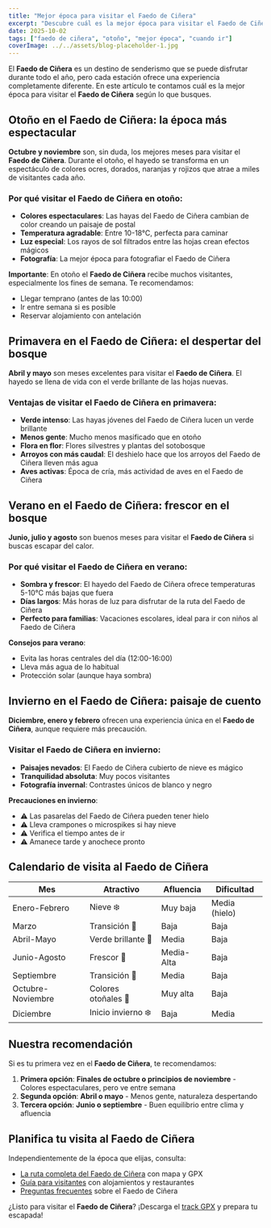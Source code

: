 ```yaml
---
title: "Mejor época para visitar el Faedo de Ciñera"
excerpt: "Descubre cuál es la mejor época para visitar el Faedo de Ciñera según tus preferencias: otoño para colores espectaculares, primavera para verdor, verano para frescor o invierno para paisajes nevados."
date: 2025-10-02
tags: ["faedo de ciñera", "otoño", "mejor época", "cuando ir"]
coverImage: ../../assets/blog-placeholder-1.jpg
---
```


El **Faedo de Ciñera** es un destino de senderismo que se puede disfrutar durante todo el año, pero cada estación ofrece una experiencia completamente diferente. En este artículo te contamos cuál es la mejor época para visitar el **Faedo de Ciñera** según lo que busques.

## Otoño en el Faedo de Ciñera: la época más espectacular

**Octubre y noviembre** son, sin duda, los mejores meses para visitar el **Faedo de Ciñera**. Durante el otoño, el hayedo se transforma en un espectáculo de colores ocres, dorados, naranjas y rojizos que atrae a miles de visitantes cada año.

### Por qué visitar el Faedo de Ciñera en otoño:

- **Colores espectaculares**: Las hayas del Faedo de Ciñera cambian de color creando un paisaje de postal
- **Temperatura agradable**: Entre 10-18°C, perfecta para caminar
- **Luz especial**: Los rayos de sol filtrados entre las hojas crean efectos mágicos
- **Fotografía**: La mejor época para fotografiar el Faedo de Ciñera

**Importante**: En otoño el **Faedo de Ciñera** recibe muchos visitantes, especialmente los fines de semana. Te recomendamos:
- Llegar temprano (antes de las 10:00)
- Ir entre semana si es posible
- Reservar alojamiento con antelación

## Primavera en el Faedo de Ciñera: el despertar del bosque

**Abril y mayo** son meses excelentes para visitar el **Faedo de Ciñera**. El hayedo se llena de vida con el verde brillante de las hojas nuevas.

### Ventajas de visitar el Faedo de Ciñera en primavera:

- **Verde intenso**: Las hayas jóvenes del Faedo de Ciñera lucen un verde brillante
- **Menos gente**: Mucho menos masificado que en otoño
- **Flora en flor**: Flores silvestres y plantas del sotobosque
- **Arroyos con más caudal**: El deshielo hace que los arroyos del Faedo de Ciñera lleven más agua
- **Aves activas**: Época de cría, más actividad de aves en el Faedo de Ciñera

## Verano en el Faedo de Ciñera: frescor en el bosque

**Junio, julio y agosto** son buenos meses para visitar el **Faedo de Ciñera** si buscas escapar del calor.

### Por qué visitar el Faedo de Ciñera en verano:

- **Sombra y frescor**: El hayedo del Faedo de Ciñera ofrece temperaturas 5-10°C más bajas que fuera
- **Días largos**: Más horas de luz para disfrutar de la ruta del Faedo de Ciñera
- **Perfecto para familias**: Vacaciones escolares, ideal para ir con niños al Faedo de Ciñera

**Consejos para verano**:
- Evita las horas centrales del día (12:00-16:00)
- Lleva más agua de lo habitual
- Protección solar (aunque haya sombra)

## Invierno en el Faedo de Ciñera: paisaje de cuento

**Diciembre, enero y febrero** ofrecen una experiencia única en el **Faedo de Ciñera**, aunque requiere más precaución.

### Visitar el Faedo de Ciñera en invierno:

- **Paisajes nevados**: El Faedo de Ciñera cubierto de nieve es mágico
- **Tranquilidad absoluta**: Muy pocos visitantes
- **Fotografía invernal**: Contrastes únicos de blanco y negro

**Precauciones en invierno**:
- ⚠️ Las pasarelas del Faedo de Ciñera pueden tener hielo
- ⚠️ Lleva crampones o microspikes si hay nieve
- ⚠️ Verifica el tiempo antes de ir
- ⚠️ Amanece tarde y anochece pronto

## Calendario de visita al Faedo de Ciñera

| Mes | Atractivo | Afluencia | Dificultad |
|-----|-----------|-----------|------------|
| Enero-Febrero | Nieve ❄️ | Muy baja | Media (hielo) |
| Marzo | Transición 🌱 | Baja | Baja |
| Abril-Mayo | Verde brillante 🌿 | Media | Baja |
| Junio-Agosto | Frescor 🌳 | Media-Alta | Baja |
| Septiembre | Transición 🍂 | Media | Baja |
| Octubre-Noviembre | Colores otoñales 🍁 | Muy alta | Baja |
| Diciembre | Inicio invierno ❄️ | Baja | Media |

## Nuestra recomendación

Si es tu primera vez en el **Faedo de Ciñera**, te recomendamos:

1. **Primera opción**: **Finales de octubre o principios de noviembre** - Colores espectaculares, pero ve entre semana
2. **Segunda opción**: **Abril o mayo** - Menos gente, naturaleza despertando
3. **Tercera opción**: **Junio o septiembre** - Buen equilibrio entre clima y afluencia

## Planifica tu visita al Faedo de Ciñera

Independientemente de la época que elijas, consulta:
- [La ruta completa del Faedo de Ciñera](/ruta/faedo-de-cinera) con mapa y GPX
- [Guía para visitantes](/guia-visitantes) con alojamientos y restaurantes
- [Preguntas frecuentes](/faq) sobre el Faedo de Ciñera

¿Listo para visitar el **Faedo de Ciñera**? ¡Descarga el [track GPX](/gpx/faedo.gpx) y prepara tu escapada!
